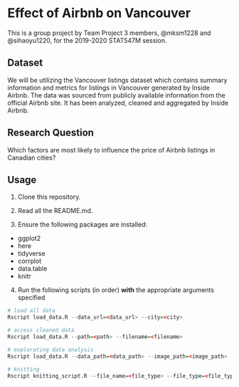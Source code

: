 # Effect of Airbnb on Vancouver

This is a group project by Team Project 3 members, @mksm1228 and @sihaoyu1220, for the 2019-2020 STAT547M session. 

## Dataset

We will be utilizing the Vancouver listings dataset which contains summary information and metrics for listings in Vancouver generated by Inside Airbnb. The data was sourced from publicly available information from the official Airbnb site. It has been analyzed, cleaned and aggregated by Inside Airbnb. 

## Research Question

Which factors are most likely to influence the price of Airbnb listings in Canadian cities? 

## Usage

1. Clone this repository.

2. Read all the README.md.

3. Ensure the following packages are installed:
- ggplot2
- here
- tidyverse
- corrplot
- data.table
- knitr

4. Run the following scripts (in order) **with** the appropriate arguments specified 

```r
# load all data
Rscript load_data.R --data_url=<data_url> --city=<city>

# access cleaned data
Rscript load_data.R --path=<path> --filename=<filename>

# explorating data analysis
Rscript load_data.R --data_path=<data_path> --image_path=<image_path>

# knitting
Rscript knitting_script.R --file_name=<file_type> --file_type=<file_type>
```
